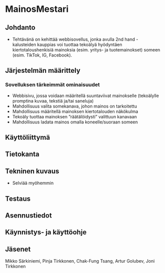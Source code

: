 # MainosMestari
## Johdanto
- Tehtävänä on kehittää webbisovellus, jonka avulla 2nd hand -kalusteiden kauppias voi tuottaa tekoälyä
hyödyntäen kiertotaloushenkisiä mainoksia (esim. yritys- ja tuotemainokset) someen (esim. TikTok, IG,
Facebook).
## Järjestelmän määrittely
### Sovelluksen tärkeimmät ominaisuudet
- Webbisivu, jossa voidaan määritellä suuntaviivat mainokselle (tekoälylle promptina kuvaa, tekstiä ja/tai saneluja)
- Mahdollisuus valita somekanava, johon mainos on tarkoitettu 
- Mahdollisuus määritellä mainoksen kiertotalouden näkökulma
- Tekoäly tuottaa mainoksen ”räätälöidysti” valittuun kanavaan
- Mahdollisuus ladata mainos omalla koneelle/suoraan someen

## Käyttöliittymä

## Tietokanta
## Tekninen kuvaus
- Selviää myöhemmin
## Testaus
## Asennustiedot
## Käynnistys- ja käyttöohje
## Jäsenet
Mikko Särkiniemi, Pinja Tirkkonen, Chak-Fung Tsang, Artur Golubev, Joni Tirkkonen
